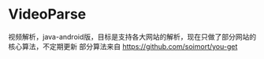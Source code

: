 # VideoParse
视频解析，java-android版，目标是支持各大网站的解析，现在只做了部分网站的核心算法，不定期更新
部分算法来自 https://github.com/soimort/you-get
